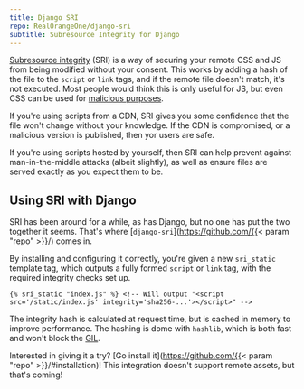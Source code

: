 ```yaml
---
title: Django SRI
repo: RealOrangeOne/django-sri
subtitle: Subresource Integrity for Django
---
```


[Subresource integrity](https://developer.mozilla.org/en-US/docs/Web/Security/Subresource_Integrity) (SRI) is a way of securing your remote CSS and JS from being modified without your consent. This works by adding a hash of the file to the `script` or `link` tags, and if the remote file doesn't match, it's not executed. Most people would think this is only useful for JS, but even CSS can be used for [malicious purposes](https://css-tricks.com/css-keylogger/).

If you're using scripts from a CDN, SRI gives you some confidence that the file won't change without your knowledge. If the CDN is compromised, or a malicious version is published, then yor users are safe.

If you're using scripts hosted by yourself, then SRI can help prevent against man-in-the-middle attacks (albeit slightly), as well as ensure files are served exactly as you expect them to be.

## Using SRI with Django

SRI has been around for a while, as has Django, but no one has put the two together it seems. That's where [`django-sri`](https://github.com/{{< param "repo" >}}/) comes in.

By installing and configuring it correctly, you're given a new `sri_static` template tag, which outputs a fully formed `script` or `link` tag, with the required integrity checks set up.

```
{% sri_static "index.js" %} <!-- Will output "<script src='/static/index.js' integrity='sha256-...'></script>" -->
```

The integrity hash is calculated at request time, but is cached in memory to improve performance. The hashing is dome with `hashlib`, which is both fast and won't block the [GIL](https://docs.python.org/3/glossary.html#term-gil).

Interested in giving it a try? [Go install it](https://github.com/{{< param "repo" >}}/#installation)! This integration doesn't support remote assets, but that's coming!
